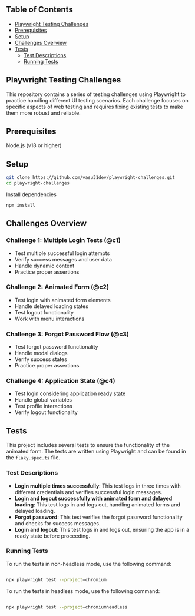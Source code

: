 ## Table of Contents

- [Playwright Testing Challenges](#playwright-testing-challenges)
- [Prerequisites](#prerequisites)
- [Setup](#setup)
- [Challenges Overview](#challenges-overview)
- [Tests](#tests)
  - [Test Descriptions](#test-descriptions)
  - [Running Tests](#running-tests)

## Playwright Testing Challenges

This repository contains a series of testing challenges using Playwright to practice handling different UI testing scenarios. Each challenge focuses on specific aspects of web testing and requires fixing existing tests to make them more robust and reliable.

## Prerequisites

Node.js (v18 or higher)

## Setup

```bash
git clone https://github.com/vasu31dev/playwright-challenges.git
cd playwright-challenges
```

Install dependencies

```bash
npm install
```

## Challenges Overview

### Challenge 1: Multiple Login Tests (@c1)

- Test multiple successful login attempts
- Verify success messages and user data
- Handle dynamic content
- Practice proper assertions

### Challenge 2: Animated Form (@c2)

- Test login with animated form elements
- Handle delayed loading states
- Test logout functionality
- Work with menu interactions

### Challenge 3: Forgot Password Flow (@c3)

- Test forgot password functionality
- Handle modal dialogs
- Verify success states
- Practice proper assertions

### Challenge 4: Application State (@c4)

- Test login considering application ready state
- Handle global variables
- Test profile interactions
- Verify logout functionality

## Tests

This project includes several tests to ensure the functionality of the animated form. The tests are written using Playwright and can be found in the `flaky.spec.ts` file.

### Test Descriptions

- **Login multiple times successfully**: This test logs in three times with different credentials and verifies successful login messages.
- **Login and logout successfully with animated form and delayed loading**: This test logs in and logs out, handling animated forms and delayed loading.
- **Forgot password**: This test verifies the forgot password functionality and checks for success messages.
- **Login and logout**: This test logs in and logs out, ensuring the app is in a ready state before proceeding.

### Running Tests

To run the tests in non-headless mode, use the following command:

```bash

npx playwright test --project=chromium

```
To run the tests in headless mode, use the following command:

```bash

npx playwright test --project=chromiumheadless

```